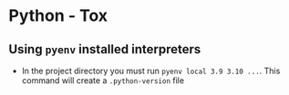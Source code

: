 # Python - Tox

## Using `pyenv` installed interpreters

- In the project directory you must run `pyenv local 3.9 3.10 ...`. This command will create a `.python-version` file